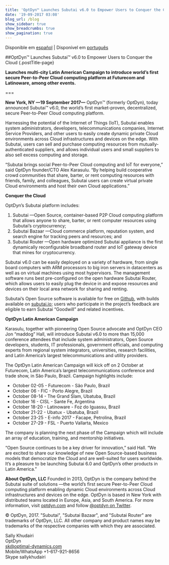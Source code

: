 ```yaml
---
title: 'OptDyn™ Launches Subutai v6.0 to Empower Users to Conquer the Cloud'
date: '19-09-2017 03:08'
blog_url: /blog
show_sidebar: true
show_breadcrumbs: true
show_pagination: true
---
```


<p class="translateLink">Disponible em <a href="http://globenewswire.com/news-release/2017/09/19/1124503/0/es/OptDyn-lanza-Subutai-v6-0-para-que-los-usuarios-puedan-triunfar-en-la-nube.html" target="_blank">español</a> | Disponível em <a href="http://globenewswire.com/news-release/2017/09/19/1124503/0/pt/OptDyn-lan%C3%A7a-o-Subutai-v6-0-para-capacitar-usu%C3%A1rios-a-conquistar-a-nuvem.html" target="_blank">português</a></p>

##OptDyn™ Launches Subutai™ v6.0 to Empower Users to Conquer the Cloud {.postTitle-page}

**Launches multi-city Latin American Campaign to introduce world’s first secure Peer-to-Peer Cloud computing platform at Futurecom and Latinoware, among other events.**

===

**New York, NY —19 September 2017—** OptDyn™ (formerly OptDyn), today announced Subutai™ v6.0, the world’s first market-proven, decentralized, secure Peer-to-Peer Cloud computing platform. 

Harnessing the potential of the Internet of Things (IoT), Subutai enables system administrators, developers, telecommunications companies, Internet Service Providers, and other users to easily create dynamic private Cloud environments across Cloud infrastructures and devices on the edge. With Subutai, users can sell and purchase computing resources from mutually-authenticated suppliers, and allows individual users and small suppliers to also sell excess computing and storage.

“Subutai brings social Peer-to-Peer Cloud computing and IoT for everyone,” said OptDyn founder/CTO Alex Karasulu. “By helping build cooperative crowd communities that share, barter, or rent computing resources with friends, family, and colleagues, Subutai users can create virtual private Cloud environments and host their own Cloud applications.”

**Conquer the Cloud**

OptDyn’s Subutai platform includes:

1. Subutai —Open Source, container-based P2P Cloud computing platform that allows anyone to share, barter, or rent computer resources using Subutai’s cryptocurrency;
2. Subutai Bazaar —Cloud commerce platform, reputation system, and search engine for tracking peers and resources; and
3. Subutai Router —Open hardware optimized Subutai appliance is the first dynamically reconfigurable broadband router and IoT gateway device that mines for cryptocurrency.

Subutai v6.0 can be easily deployed on a variety of hardware, from single board computers with ARM processors to big iron servers in datacenters as well as on virtual machines using most hypervisors. The management software runs best pre-configured on the open hardware Subutai Router, which allows users to easily plug the device in and expose resources and devices on their local area network for sharing and renting.

Subutai’s Open Source software is available for free on [Github](https://github.com/subutai-io), with builds available on [subutai.io](https://subutai.io/); users who participate in the project’s feedback are eligible to earn Subutai “Goodwill” and related incentives.

**OptDyn Latin American Campaign**

Karasulu, together with pioneering Open Source advocate and OptDyn CEO Jon “maddog” Hall, will introduce Subutai v6.0 to more than 15,000 conference attendees that include system administrators, Open Source developers, students, IT professionals, government officials, and computing experts from regional system integrators, universities, research facilities, and Latin America’s largest telecommunications and utility providers.

The OptDyn Latin American Campaign will kick off on 2 October at Futurecom, Latin America’s largest telecommunications conference and trade show, in São Paulo, Brazil. Campaign highlights include:

* October 02-05	- Futurecom - São Paulo, Brazil
* October 06	- FIC - Porto Alegre, Brazil
* October 08-14	- The Grand Slam, Ubatuba, Brazil
* October 16	- CISL - Sante Fe, Argentina
* October 18-20	- Latinoware - Foz do Iguassu, Brazil
* October 21-22	- Ubatux - Ubatuba, Brazil
* October 23-25	- E-info 2017 - Facape, Petrolina, Brazil
* October 27-29	- FSL - Puerto Vallarta, Mexico

The company is planning the next phase of the Campaign which will include an array of education, training, and mentorship initiatives.

“Open Source continues to be a key driver for innovation,” said Hall. “We are excited to share our knowledge of new Open Source-based business models that democratize the Cloud and are well-suited for users worldwide. It’s a pleasure to be launching Subutai 6.0 and OptDyn’s other products in Latin America.”

**About OptDyn, LLC**
Founded in 2013, OptDyn is the company behind the Subutai suite of solutions —the world’s first secure Peer-to-Peer Cloud computing platform enabling dynamic Cloud environments across Cloud infrastructures and devices on the edge. OptDyn is based in New York with distributed teams located in Europe, Asia, and South America. For more information, visit [optdyn.com](https://optdyn.com/) and follow [@optdyn on Twitter](https://twitter.com/optdyn).

© OptDyn, 2017. "Subutai", "Subutai Bazaar", and "Subutai Router" are trademarks of OptDyn, LLC. All other company and product names may be trademarks of the respective companies with which they are associated.

Sally Khudairi<br>
OptDyn<br>
[sk@optimal-dynamics.com](mailto:sk@optimal-dynamics.com)<br>
Mobile/WhatsApp +1-617-921-8656<br>
Skype sallykhudairi
